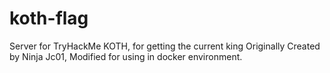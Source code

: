 # koth-flag
Server for TryHackMe KOTH, for getting the current king
Originally Created by Ninja Jc01, Modified for using in docker environment.
